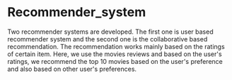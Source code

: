 # Recommender_system

Two recommender systems are developed. The first one is user based recommender system and the second one is the collaborative based recommendation. The recommendation works mainly based on the ratings of certain item. Here, we use the movies reviews and based on the user's ratings, we recommend the top 10 movies based on the user's preference and also based on other user's preferences.
